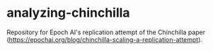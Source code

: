 # analyzing-chinchilla
Repository for Epoch AI's replication attempt of the Chinchilla paper (https://epochai.org/blog/chinchilla-scaling-a-replication-attempt).

